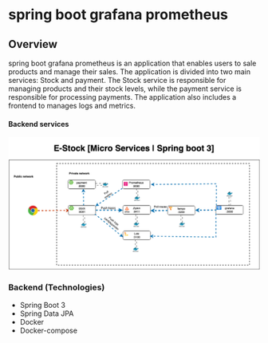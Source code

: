 # spring boot grafana prometheus

## Overview

spring boot grafana prometheus is an application that enables users to sale products and manage their sales. The application is divided into two main services: Stock and payment. The Stock service is responsible for managing products and their stock levels, while the payment service is responsible for processing payments. The application also includes a frontend to manages logs and metrics.


#### Backend services
![Class diagram](screenshots/micro-services-global-architecture.drawio.png)

### Backend (Technologies)

- Spring Boot 3
- Spring Data JPA
- Docker
- Docker-compose
